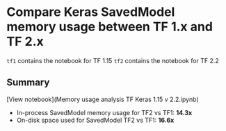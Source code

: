 # Compare Keras SavedModel memory usage between TF 1.x and TF 2.x

`tf1` contains the notebook for TF 1.15
`tf2` contains the notebook for TF 2.2


## Summary

[View notebook](Memory usage analysis TF Keras 1.15 v 2.2.ipynb)

- In-process SavedModel memory usage for TF2 vs TF1: **14.3x**
- On-disk space used for SavedModel TF2 vs TF1: **16.6x**
